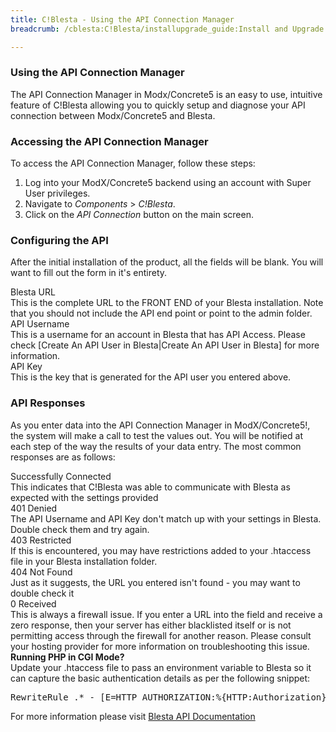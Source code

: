 ```yaml
---
title: C!Blesta - Using the API Connection Manager
breadcrumb: /cblesta:C!Blesta/installupgrade_guide:Install and Upgrade Guide/apimanager:Using the API Connection Manager/

---
```


### Using the API Connection Manager

The API Connection Manager in Modx/Concrete5 is an easy to use, intuitive feature of C!Blesta allowing you to quickly setup and diagnose your API connection between Modx/Concrete5 and Blesta.

### Accessing the API Connection Manager

To access the API Connection Manager, follow these steps:

1. Log into your ModX/Concrete5 backend using an account with Super User privileges.
2. Navigate to _Components_ > _C!Blesta_.
3. Click on the _API Connection_ button on the main screen.

### Configuring the API

After the initial installation of the product, all the fields will be blank.  You will want to fill out the form in it's entirety.

<div class="container">
	<div class="row">			
		<div class="col-sm-3 center bg-info">
			Blesta URL
		</div>
		<div class="col-sm-9">
			This is the complete URL to the FRONT END of your Blesta installation.  Note that you should not include the API end point or point to the admin folder.
		</div>
	</div>
	<div class="row">			
		<div class="col-sm-3 center bg-info">
			API Username
		</div>
		<div class="col-sm-9">
			This is a username for an account in Blesta that has API Access.  Please check [Create An API User in Blesta|Create An API User in Blesta] for more information.
		</div>
	</div>
	<div class="row">			
		<div class="col-sm-3 center bg-info">
			API Key
		</div>
		<div class="col-sm-9">
			This is the key that is generated for the API user you entered above.
		</div>
	</div>
</div>


### API Responses

As you enter data into the API Connection Manager in ModX/Concrete5!, the system will make a call to test the values out.  You will be notified at each step of the way the results of your data entry.  The most common responses are as follows:

<div class="container">
	<div class="row">			
		<div class="col-sm-3 center alert alert-success">
			Successfully Connected
		</div>
		<div class="col-sm-9">
			This indicates that C!Blesta was able to communicate with Blesta as expected with the settings provided
		</div>
	</div>
	<div class="row">			
		<div class="col-sm-3 center alert alert-warning">
			401 Denied
		</div>
		<div class="col-sm-9">
			The API Username and API Key don't match up with your settings in Blesta.  Double check them and try again.
		</div>
	</div>
	<div class="row">			
		<div class="col-sm-3 center alert alert-warning">
			403 Restricted
		</div>
		<div class="col-sm-9">
			If this is encountered, you may have restrictions added to your .htaccess file in your Blesta installation folder.
		</div>
	</div>
	<div class="row">			
		<div class="col-sm-3 center alert alert-warning">
			404 Not Found
		</div>
		<div class="col-sm-9">
			Just as it suggests, the URL you entered isn't found - you may want to double check it
		</div>
	</div>
	<div class="row">			
		<div class="col-sm-3 center alert alert-danger">
			0 Received
		</div>
		<div class="col-sm-9">
			This is always a firewall issue.  If you enter a URL into the field and receive a zero response, then your server has either blacklisted itself or is not permitting access through the firewall for another reason.  Please consult your hosting provider for more information on troubleshooting this issue.
		</div>
	</div>
</div>

<div class="alert alert-warning">
	<strong>Running PHP in CGI Mode?</strong><br />
	Update your .htaccess file to pass an environment variable to Blesta so it can capture the basic authentication details as per the following snippet:<br />
	<pre>RewriteRule .* - [E=HTTP_AUTHORIZATION:%{HTTP:Authorization}]</pre>
	For more information please visit <a href="http://docs.blesta.com/display/dev/API" target="_blank">Blesta API Documentation</a>
</div>